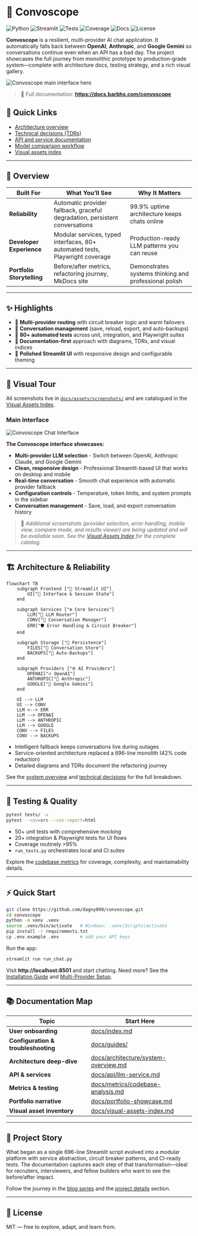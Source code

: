 # 🧭 Convoscope

![Python](https://img.shields.io/badge/python-3.8%2B-blue.svg)
![Streamlit](https://img.shields.io/badge/Streamlit-1.x-FF4B4B.svg)
![Tests](https://img.shields.io/badge/tests-76%20passing-brightgreen)
![Coverage](https://img.shields.io/badge/coverage-95%25-green)
![Docs](https://img.shields.io/badge/docs-MkDocs%20Material-blueviolet)
![License](https://img.shields.io/badge/license-MIT-lightgrey.svg)

**Convoscope** is a resilient, multi-provider AI chat application. It automatically falls back between **OpenAI**, **Anthropic**,
and **Google Gemini** so conversations continue even when an API has a bad day. The project showcases the full journey from
monolithic prototype to production-grade system—complete with architecture docs, testing strategy, and a rich visual gallery.

![Convoscope main interface hero](docs/assets/screenshots/01-hero-interface.png)

> 📘 Full documentation: **https://docs.barbhs.com/convoscope**

## 📌 Quick Links

- [Architecture overview](docs/architecture/system-overview.md)
- [Technical decisions (TDRs)](docs/architecture/technical-decisions.md)
- [API and service documentation](docs/api/llm-service.md)
- [Model comparison workflow](docs/guides/model-comparison.md)
- [Visual assets index](docs/visual-assets-index.md)

---

## 🚀 Overview

| Built For | What You’ll See | Why It Matters |
|-----------|-----------------|----------------|
| **Reliability** | Automatic provider fallback, graceful degradation, persistent conversations | 99.9% uptime architecture keeps chats online |
| **Developer Experience** | Modular services, typed interfaces, 80+ automated tests, Playwright coverage | Production-ready LLM patterns you can reuse |
| **Portfolio Storytelling** | Before/after metrics, refactoring journey, MkDocs site | Demonstrates systems thinking and professional polish |

---

## ✨ Highlights

- 🔄 **Multi-provider routing** with circuit breaker logic and warm failovers
- 💾 **Conversation management** (save, reload, export, and auto-backups)
- 🧪 **80+ automated tests** across unit, integration, and Playwright suites
- 🧭 **Documentation-first** approach with diagrams, TDRs, and visual indices
- 🎨 **Polished Streamlit UI** with responsive design and configurable theming

---

## 📸 Visual Tour

All screenshots live in [`docs/assets/screenshots/`](docs/assets/screenshots/) and are catalogued in the
[Visual Assets Index](docs/visual-assets-index.md).

### Main Interface

![Convoscope Chat Interface](docs/assets/screenshots/01-hero-interface.png)

**The Convoscope interface showcases:**
- **Multi-provider LLM selection** - Switch between OpenAI, Anthropic Claude, and Google Gemini
- **Clean, responsive design** - Professional Streamlit-based UI that works on desktop and mobile
- **Real-time conversation** - Smooth chat experience with automatic provider fallback
- **Configuration controls** - Temperature, token limits, and system prompts in the sidebar
- **Conversation management** - Save, load, and export conversation history

> 📸 *Additional screenshots (provider selection, error handling, mobile view, compare mode, and results viewer) are being updated and will be available soon. See the [Visual Assets Index](docs/visual-assets-index.md) for the complete catalog.*

---

## 🏗️ Architecture & Reliability

```mermaid
flowchart TB
    subgraph Frontend ["🎨 Streamlit UI"]
        UI["📱 Interface & Session State"]
    end

    subgraph Services ["⚙️ Core Services"]
        LLM["🤖 LLM Router"]
        CONV["💬 Conversation Manager"]
        ERR["🛡️ Error Handling & Circuit Breaker"]
    end

    subgraph Storage ["💾 Persistence"]
        FILES["📁 Conversation Store"]
        BACKUPS["🛟 Auto-Backups"]
    end

    subgraph Providers ["🌐 AI Providers"]
        OPENAI["🔥 OpenAI"]
        ANTHROPIC["🧠 Anthropic"]
        GOOGLE["🌟 Google Gemini"]
    end

    UI --> LLM
    UI --> CONV
    LLM <--> ERR
    LLM --> OPENAI
    LLM --> ANTHROPIC
    LLM --> GOOGLE
    CONV --> FILES
    CONV --> BACKUPS
```

- Intelligent fallback keeps conversations live during outages
- Service-oriented architecture replaced a 696-line monolith (42% code reduction)
- Detailed diagrams and TDRs document the refactoring journey

See the [system overview](docs/architecture/system-overview.md) and [technical decisions](docs/architecture/technical-decisions.md)
for the full breakdown.

---

## 🧪 Testing & Quality

```bash
pytest tests/ -v
pytest --cov=src --cov-report=html
```

- 50+ unit tests with comprehensive mocking
- 20+ integration & Playwright tests for UI flows
- Coverage routinely >95%
- `run_tests.py` orchestrates local and CI suites

Explore the [codebase metrics](docs/metrics/codebase-analysis.md) for coverage, complexity, and maintainability details.

---

## ⚡ Quick Start

```bash
git clone https://github.com/dagny099/convoscope.git
cd convoscope
python -m venv .venv
source .venv/bin/activate   # Windows: .venv\Scripts\activate
pip install -r requirements.txt
cp .env.example .env        # add your API keys
```

Run the app:

```bash
streamlit run run_chat.py
```

Visit **http://localhost:8501** and start chatting. Need more? See the
[Installation Guide](docs/guides/installation.md) and [Multi-Provider Setup](docs/guides/multi-provider-setup.md).

---

## 📚 Documentation Map

| Topic | Start Here |
|-------|------------|
| **User onboarding** | [docs/index.md](docs/index.md) |
| **Configuration & troubleshooting** | [docs/guides/](docs/guides/) |
| **Architecture deep-dive** | [docs/architecture/system-overview.md](docs/architecture/system-overview.md) |
| **API & services** | [docs/api/llm-service.md](docs/api/llm-service.md) |
| **Metrics & testing** | [docs/metrics/codebase-analysis.md](docs/metrics/codebase-analysis.md) |
| **Portfolio narrative** | [docs/portfolio-showcase.md](docs/portfolio-showcase.md) |
| **Visual asset inventory** | [docs/visual-assets-index.md](docs/visual-assets-index.md) |

---

## 🧭 Project Story

What began as a single 696-line Streamlit script evolved into a modular platform with service abstraction, circuit breaker
patterns, and CI-ready tests. The documentation captures each step of that transformation—ideal for recruiters, interviewers,
and fellow builders who want to see the before/after impact.

Follow the journey in the [blog series](docs/blog/) and the [project details](docs/project-details/) section.

---

## 📜 License

MIT — free to explore, adapt, and learn from.
